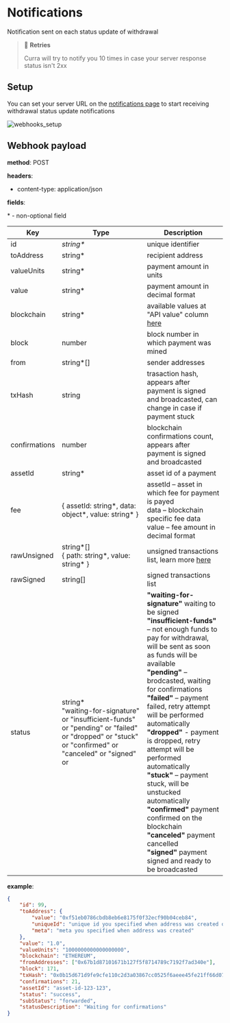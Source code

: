 # Notifications

Notification sent on each status update of withdrawal

> 🔄 **Retries**
> 
> Curra will try to notify you 10 times in case your server response status isn't 2xx

## Setup

You can set your server URL on the <a href="https://app.curra.io/notifications" target="_blank">notifications page</a> to start receiving withdrawal status update notifications

![webhooks_setup](/images/webhooks_setup_withdrawals.png)

## Webhook payload

**method**: POST

**headers**:

-   content-type: application/json

**fields**:

\* - non-optional field

<table>
<thead>
<tr>
<th>Key</th>
<th>Type</th>
<th>Description</th>
</tr>
</thead>
<tbody>

<tr>
<td>id</td>
<td><i>string*</i></td>
<td>unique identifier</td>
</tr>
<tr>

<td>toAddress</td>
<td>
string*
</td>
<td>
recipient address
</td>
</tr>

<tr>
<td>valueUnits</td>
<td>
string*
</td>
<td>
payment amount in units
</td>
</tr>

<tr>
<td>value</td>
<td>
string*
</td>
<td>
payment amount in decimal format
</td>
</tr>

<tr>
<td>blockchain</td>
<td>
string*
</td>
<td>
available values at "API value" column <a href="/introduction/availability.html">here<a/>
</td>
</tr>

<tr>
<td>block</td>
<td>
number
</td>
<td>
block number in which payment was mined
</td>
</tr>

<tr>
<td>from</td>
<td>
string*[]
</td>
<td>
sender addresses
</td>
</tr>

<tr>
<td>txHash</td>
<td>
string
</td>
<td>
trasaction hash, appears after payment is signed and broadcasted, can change in case if payment stuck
</td>
</tr>

<tr>
<td>confirmations</td>
<td>
number
</td>
<td>
blockchain confirmations count, appears after payment is signed and broadcasted
</td>
</tr>

<tr>
<td>assetId</td>
<td>
string*
</td>
<td>
asset id of a payment 
</td>
</tr>

<tr>
<td>fee</td>
<td>
{ assetId: string*, data: object*, value: string* }
</td>
<td>
assetId – asset in which fee for payment is payed<br/>
data – blockchain specific fee data<br/>
value – fee amount in decimal format
</td>
</tr>

<tr>
<td>rawUnsigned</td>
<td>
string*[]<br/>{ path: string*, value: string* }
</td>
<td>
unsigned transactions list, learn more <a href="/features/withdrawals/sign.html" target="_blank">here</a>
</td>
</tr>

<tr>
<td>rawSigned</td>
<td>
string[]
</td>
<td>
signed transactions list
</td>
</tr>

<tr>
<td>status</td>
<td>
string*<br/>
"waiting-for-signature" or
"insufficient-funds" or
"pending" or
"failed" or
"dropped" or
"stuck" or
"confirmed" or
"canceled" or
"signed" or
</td>
<td>
<b>"waiting-for-signature"</b> waiting to be signed<br/>
<b>"insufficient-funds"</b> – not enough funds to pay for withdrawal, will be sent as soon as funds will be available<br/>
<b>"pending"</b> – brodcasted, waiting for confirmations<br/>
<b>"failed"</b> – payment failed, retry attempt will be performed automatically<br/>
<b>"dropped"</b> - payment is dropped, retry attempt will be performed automatically<br/>
<b>"stuck"</b> – payment stuck, will be unstucked automatically<br/>
<b>"confirmed"</b> payment confirmed on the blockchain<br/>
<b>"canceled"</b> payment cancelled<br/>
<b>"signed"</b> payment signed and ready to be broadcasted<br/>
</td>
</tr>

</tbody>
</table>

**example**:

```json
{
    "id": 99,
    "toAddress": {
        "value": "0xf51eb0786cbdb8eb6e8175f0f32ecf90b04ceb84",
        "uniqueId": "unique id you specified when address was created or default one",
        "meta": "meta you specified when address was created"
    },
    "value": "1.0",
    "valueUnits": "1000000000000000000",
    "blockchain": "ETHEREUM",
    "fromAddresses": ["0x67b1d87101671b127f5f8714789c7192f7ad340e"],
    "block": 171,
    "txHash": "0x0b15d671d9fe9cfe110c2d3a03867cc0525f6aeee45fe21ff66d07e0fd38ef46",
    "confirmations": 21,
    "assetId": "asset-id-123-123",
    "status": "success",
    "subStatus": "forwarded",
    "statusDescription": "Waiting for confirmations"
}
```
